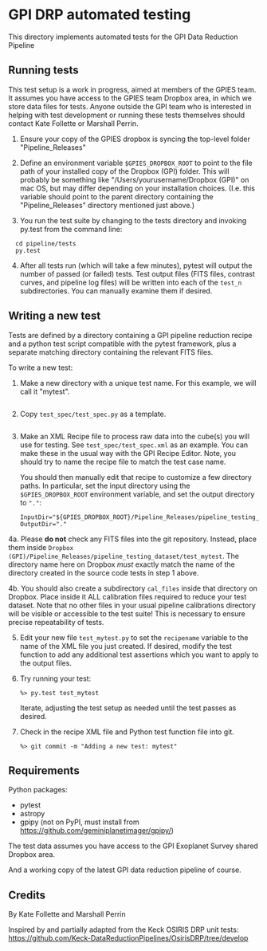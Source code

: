 
# GPI DRP automated testing

This directory implements automated tests for the GPI Data Reduction Pipeline



## Running tests

This test setup is a work in progress, aimed at members of the GPIES team. It assumes you have access to the
GPIES team Dropbox area, in which we store data files for tests.  Anyone outside the GPI team who is interested in
helping with test development or running these tests themselves should contact Kate Follette or Marshall Perrin.

1. Ensure your copy of the GPIES dropbox is syncing the top-level folder "Pipeline_Releases"

2. Define an environment variable ``$GPIES_DROPBOX_ROOT`` to point to the file
    path of your installed copy of the Dropbox (GPI) folder. This will probably be
    something like "/Users/yourusername/Dropbox (GPI)" on mac OS, but may differ
    depending on your installation choices. (I.e. this variable should point to the
    parent directory containing the "Pipeline_Releases" directory mentioned just
    above.)

3. You run the test suite by changing to the tests directory and invoking py.test from the command line:

```
  cd pipeline/tests
  py.test
```

4. After all tests run (which will take a few minutes), pytest will output the
    number of passed (or failed) tests.  Test output files (FITS files, contrast
    curves, and pipeline log files) will be written into each of the ``test_n``
    subdirectories. You can manually examine them if desired. 




## Writing a new test

Tests are defined by a directory containing a GPI pipeline reduction recipe and a python test script
compatible with the pytest framework, plus a separate matching directory containing the relevant FITS files.

To write a new test:

1. Make a new directory with a unique test name. For this example, we
    will call it "mytest".
    ```%> mkdir test_mytest
    ```

2. Copy ``test_spec/test_spec.py`` as a template.
```%> cp test_spec/test_spec.py test_mytest/test_mytest.py
```

3. Make an XML Recipe file to process raw data into the cube(s) you will use
    for testing. See ``test_spec/test_spec.xml`` as an example. You can make these
    in the usual way with the GPI Recipe Editor.  Note, you should try to name the
    recipe file to match the test case name.

    You should then manually edit that recipe to customize a few  directory paths. 
    In particular, set the input directory using the ``$GPIES_DROPBOX_ROOT`` environment
    variable, and set the output directory to ``"."``:
    ```
    InputDir="${GPIES_DROPBOX_ROOT}/Pipeline_Releases/pipeline_testing_dataset/test_pol" OutputDir="."
    ```

4a. Please **do not** check any FITS files into the git repository. Instead,
    place them inside ``Dropbox (GPI)/Pipeline_Releases/pipeline_testing_dataset/test_mytest``. 
    The directory name here on Dropbox *must* exactly match the name of the directory created in
    the source code tests in step 1 above. 

4b. You should also create a subdirectory ``cal_files`` inside that directory on Dropbox. Place inside it
    ALL calibration files required to reduce your test dataset. Note that no other files in
    your usual pipeline calibrations directory will be visible or accessible to the test suite! This
    is necessary to ensure precise repeatability of tests.

5. Edit your new file ``test_mytest.py`` to set the ``recipename`` variable to
    the name of the XML file you just created. If desired, modify the test function to
    add any additional test assertions which you want to apply to the output files. 

6. Try running your test:  
    ```%> cd pipeline/tests
    %> py.test test_mytest 
    ```
    Iterate, adjusting the test setup as needed until the test passes as desired.

7. Check in the recipe XML file and Python test function file into git.
    ```%> git add test_mytest
    %> git commit -m "Adding a new test: mytest"
    ```


## Requirements

Python packages:
 * pytest
 * astropy
 * gpipy (not on PyPI, must install from https://github.com/geminiplanetimager/gpipy/)

The test data assumes you have access to the GPI Exoplanet Survey shared Dropbox area. 

And a working copy of the latest GPI data reduction pipeline of course. 


## Credits

By Kate Follette and Marshall Perrin

Inspired by and partially adapted from the Keck OSIRIS DRP
unit tests: https://github.com/Keck-DataReductionPipelines/OsirisDRP/tree/develop



